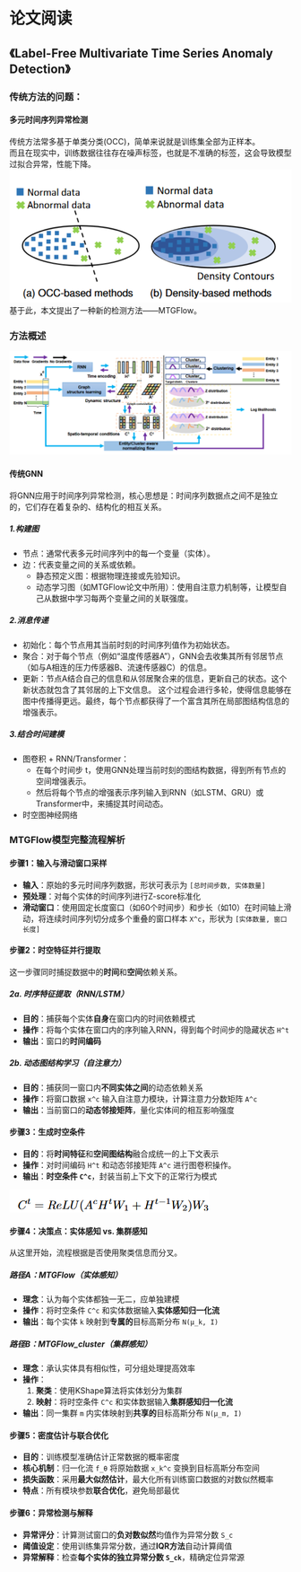 # 论文阅读 
## 《Label-Free Multivariate Time Series Anomaly Detection》
### 传统方法的问题：
#### 多元时间序列异常检测   
传统方法常多基于单类分类(OCC)，简单来说就是训练集全部为正样本。   
而且在现实中，训练数据往往存在噪声标签，也就是不准确的标签，这会导致模型过拟合异常，性能下降。    
  ![](https://github.com/makabal/paper/blob/main/tupian/%E5%B1%8F%E5%B9%95%E6%88%AA%E5%9B%BE%202025-10-22%20095831.png?raw=true)    
  基于此，本文提出了一种新的检测方法——MTGFlow。    
### 方法概述
![](https://github.com/makabal/paper/blob/main/tupian/%E5%B1%8F%E5%B9%95%E6%88%AA%E5%9B%BE%202025-10-22%20103713.png?raw=true)
#### 传统GNN  
将GNN应用于时间序列异常检测，核心思想是：时间序列数据点之间不是独立的，它们存在着复杂的、结构化的相互关系。    
##### 1.构建图  
- 节点：通常代表多元时间序列中的每一个变量（实体）。
- 边：代表变量之间的关系或依赖。
  - 静态预定义图：根据物理连接或先验知识。
  - 动态学习图（如MTGFlow论文中所用）：使用自注意力机制等，让模型自己从数据中学习每两个变量之间的关联强度。    
##### 2.消息传递
- 初始化：每个节点用其当前时刻的时间序列值作为初始状态。
- 聚合：对于每个节点（例如“温度传感器A”），GNN会去收集其所有邻居节点（如与A相连的压力传感器B、流速传感器C）的信息。
- 更新：节点A结合自己的信息和从邻居聚合来的信息，更新自己的状态。这个新状态就包含了其邻居的上下文信息。
这个过程会进行多轮，使得信息能够在图中传播得更远。最终，每个节点都获得了一个富含其所在局部图结构信息的增强表示。   
##### 3.结合时间建模
- 图卷积 + RNN/Transformer：
  - 在每个时间步 t，使用GNN处理当前时刻的图结构数据，得到所有节点的空间增强表示。
  - 然后将每个节点的增强表示序列输入到RNN（如LSTM、GRU）或Transformer中，来捕捉其时间动态。
- 时空图神经网络
### MTGFlow模型完整流程解析

#### 步骤1：输入与滑动窗口采样

- **输入**：原始的多元时间序列数据，形状可表示为 `[总时间步数, 实体数量]`
- **预处理**：对每个实体的时间序列进行Z-score标准化
- **滑动窗口**：使用固定长度窗口（如60个时间步）和步长（如10）在时间轴上滑动，将连续时间序列切分成多个重叠的窗口样本 `X^c`，形状为 `[实体数量, 窗口长度]`

#### 步骤2：时空特征并行提取

这一步骤同时捕捉数据中的**时间**和**空间**依赖关系。

##### 2a. 时序特征提取（RNN/LSTM）

- **目的**：捕获每个实体**自身**在窗口内的时间依赖模式
- **操作**：将每个实体在窗口内的序列输入RNN，得到每个时间步的隐藏状态 `H^t`
- **输出**：窗口的**时间编码**

##### 2b. 动态图结构学习（自注意力）

- **目的**：捕获同一窗口内**不同实体之间**的动态依赖关系
- **操作**：将窗口数据 `x^c` 输入自注意力模块，计算注意力分数矩阵 `A^c`
- **输出**：当前窗口的**动态邻接矩阵**，量化实体间的相互影响强度

#### 步骤3：生成时空条件

- **目的**：将**时间特征**和**空间图结构**融合成统一的上下文表示
- **操作**：对时间编码 `H^t` 和动态邻接矩阵 `A^c` 进行图卷积操作。
- **输出**：**时空条件 `C^c`**，封装当前上下文下的正常行为模式

![](https://github.com/makabal/paper/blob/main/tupian/%E5%B1%8F%E5%B9%95%E6%88%AA%E5%9B%BE%202025-10-24%20145225.png?raw=true)


#### 步骤4：决策点：实体感知 vs. 集群感知

从这里开始，流程根据是否使用聚类信息而分叉。

##### 路径A：MTGFlow（实体感知）

- **理念**：认为每个实体都独一无二，应单独建模
- **操作**：将时空条件 `C^c` 和实体数据输入**实体感知归一化流**
- **输出**：每个实体 `k` 映射到**专属的**目标高斯分布 `N(μ_k, I)`

##### 路径B：MTGFlow_cluster（集群感知）

- **理念**：承认实体具有相似性，可分组处理提高效率
- **操作**：
  1. **聚类**：使用KShape算法将实体划分为集群
  2. **映射**：将时空条件 `C^c` 和实体数据输入**集群感知归一化流**
- **输出**：同一集群 `m` 内实体映射到**共享的**目标高斯分布 `N(μ_m, I)`

#### 步骤5：密度估计与联合优化

- **目的**：训练模型准确估计正常数据的概率密度
- **核心机制**：归一化流 `f_θ` 将原始数据 `x_k^c` 变换到目标高斯分布空间
- **损失函数**：采用**最大似然估计**，最大化所有训练窗口数据的对数似然概率
- **特点**：所有模块参数**联合优化**，避免局部最优

#### 步骤6：异常检测与解释

- **异常评分**：计算测试窗口的**负对数似然**均值作为异常分数 `S_c`
- **阈值设定**：使用训练集异常分数，通过**IQR方法**自动计算阈值
- **异常解释**：检查**每个实体的独立异常分数 `S_ck`**，精确定位异常源
